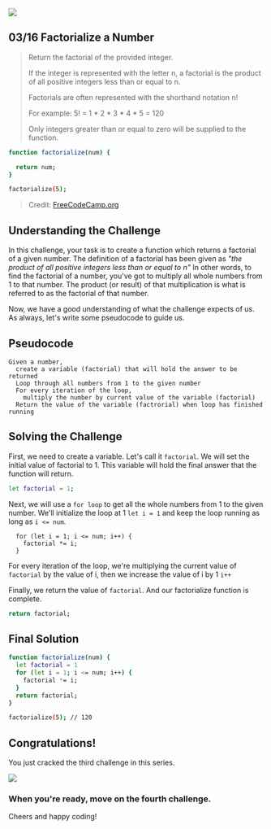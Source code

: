 ![](https://img.shields.io/badge/Coding-Challenges-darkgreen)

## 03/16 Factorialize a Number

>Return the factorial of the provided integer.
>
>If the integer is represented with the letter n, a factorial is the product of all positive integers less than or equal to n.
>
>Factorials are often represented with the shorthand notation n!
>
>For example: 5! = 1 * 2 * 3 * 4 * 5 = 120
>
>Only integers greater than or equal to zero will be supplied to the function.

```bash
function factorialize(num) {

  return num;
}

factorialize(5);
```
> Credit: [FreeCodeCamp.org](https://www.freecodecamp.org/learn/javascript-algorithms-and-data-structures/basic-algorithm-scripting/factorialize-a-number)


## Understanding the Challenge
In this challenge, your task is to create a function which returns a factorial of a given number. The definition of a factorial has been given as _"the product of all positive integers less than or equal to n"_
In other words, to find the factorial of a number, you've got to multiply all whole numbers from 1 to that number. The product (or result) of that multiplication is what is referred to as the factorial of that number.

Now, we have a good understanding of what the challenge expects of us. As always, let's write some pseudocode to guide us.

## Pseudocode
```
Given a number,
  create a variable (factorial) that will hold the answer to be returned
  Loop through all numbers from 1 to the given number
  For every iteration of the loop,
    multiply the number by current value of the variable (factorial)
  Return the value of the variable (factrorial) when loop has finished running

```

## Solving the Challenge

First, we need to create a variable. Let's call it `factorial`. We will set the initial value of factorial to 1. This variable will hold the final answer that the function will return.
```bash
let factorial = 1;
```
Next, we will use a `for loop` to get all the whole numbers from 1 to the given number. We'll initialize the loop at 1 `let i = 1` and keep the loop running as long as `i <= num`. 

```
  for (let i = 1; i <= num; i++) {
    factorial *= i;
  }
```
For every iteration of the loop, we're multiplying the current value of `factorial` by the value of i, then we increase the value of i by 1 `i++`

Finally, we return the value of `factorial`. And our factorialize function is complete.

```bash
return factorial;
```

## Final Solution
```bash
function factorialize(num) {
  let factorial = 1
  for (let i = 1; i <= num; i++) {
    factorial *= i;
  }
  return factorial;
}

factorialize(5); // 120
```

## Congratulations!
You just cracked the third challenge in this series.

![](https://camo.githubusercontent.com/749155b89333c6d89386f5c98dd110e234a00f2aa1e864a5b3fecaf089aedb27/68747470733a2f2f6d656469612e67697068792e636f6d2f6d656469612f336f36664a31424d375232454252446e784b2f67697068792e676966)

### When you're ready, move on the fourth challenge. 

Cheers and happy coding!
